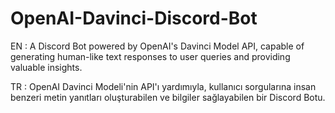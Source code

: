 # OpenAI-Davinci-Discord-Bot
EN : A Discord Bot powered by OpenAI's Davinci Model API, capable of generating human-like text responses to user queries and providing valuable insights.

TR : OpenAI Davinci Modeli'nin API'ı yardımıyla, kullanıcı sorgularına insan benzeri metin yanıtları oluşturabilen ve bilgiler sağlayabilen bir Discord Botu.
